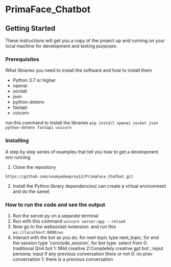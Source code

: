 # PrimaFace_Chatbot



## Getting Started

These instructions will get you a copy of the project up and running on your local machine for development and testing purposes.

### Prerequisites

What libraries you need to install the software and how to install them

* Python 3.7 or higher
* openai
* socket
* json
* python-dotenv
* fastapi
* uvicorn

run this command to install the libraries 
```pip install openai socket json python-dotenv fastapi uvicorn```


### Installing

A step by step series of examples that tell you how to get a development env running

1. Clone the repository

```https://github.com/soumyadeeproy12/PrimaFace_Chatbot.git```

2. Install the Python library dependencies( can create a virtual environment and do the same)

### How to run the code and see the output


1. Run the server.py on a separate terminal 
2. Run with this command 
```uvicorn server:app --reload```
3. Now go to the websocket extension: and run this ```ws://localhost:8000/ws```
4. Interact with the bot as you do. for next topic type next_topic, for end the session type 'conclude_session', for bot type: select from 0: traditional QnA bot 1: Mild creative 2:Completely creative gpt bot ; input persona; input if any previous conversation there or not 0: no prev conversation 1: there is a previous conversation 
